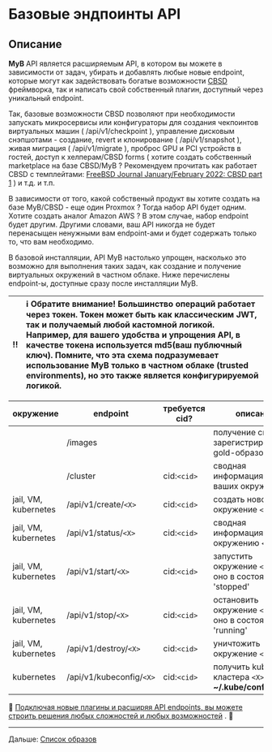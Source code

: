 # Базовые эндпоинты API

## Описание

**MyB** API является расширяемым API, в котором вы можете в зависимости от задач, убирать и добавлять любые новые endpoint, которые могут как задействовать богатые возможности [CBSD](https://cbsd.io) фреймворка, так и написать свой собственный плагин, доступный через уникальный endpoint.

Так, базовые возможности CBSD позволяют при необходимости запускать микросервисы или конфигураторы для создания чекпоинтов виртуальных машин ( /api/v1/checkpoint ), управление дисковым снэпшотами - создание, revert и клонирование ( /api/v1/snapshot ), живая миграция ( /api/v1/migrate ), проброс GPU и PCI устройств в гостей, доступ к хелперам/CBSD forms ( хотите создать собственный marketplace на базе CBSD/MyB ? Рекомендуем прочитать как работает CBSD с темплейтами: [FreeBSD Journal January/February 2022: CBSD part 1](https://issue.freebsdfoundation.org/publication/?m=33057&i=739644&p=27&id=26695&ver=html5) ) и т.д. и т.п.

В зависимости от того, какой собственый продукт вы хотите создать на базе MyB/CBSD - еще один Proxmox ? Тогда набор API будет одним. Хотите создать аналог Amazon AWS ? В этом случае, набор endpoint будет другим. Другими словами, ваш API никогда не будет перенасыщен ненужными вам endpoint-ами и будет содержать только то, что вам необходимо.

В базовой инсталляции, API MyB настолько упрощен, насколько это возможно для выполнения таких задач, как создание и получение виртуальных окружений в частном облаке. Ниже перечислены endpoint-ы, доступные сразу после инсталляции MyB.

:bangbang: | :information_source: Обратите внимание! Большинство операций работает через токен. Токен может быть как классическим JWT, так и получаемый любой кастомной логикой. Например, для вашего удобства и упрощения API, в качестве токена используется md5(ваш публючный ключ). Помните, что эта схема подразумевает использование MyB только в частном облаке (trusted environments), но это также является конфигурируемой логикой.
:---: | :---


| окружение            | endpoint                 | требуется cid?   | описание                                                        |
|----------------------|--------------------------|------------------|-----------------------------------------------------------------|
|                      | /images                  |                  |  получение списка зарегистрированных gold-образов               |
|                      | /cluster                 |    cid:`<cid>`   |  сводная информация о всех ваших окружениях                     |
| jail, VM, kubernetes | /api/v1/create/`<X>`     |    cid:`<cid>`   |  создать новое окружение `<X>`                                  | 
| jail, VM, kubernetes | /api/v1/status/`<X>`     |    cid:`<cid>`   |  сводная информация по окружению `<X>`                          | 
| jail, VM, kubernetes | /api/v1/start/`<X>`      |    cid:`<cid>`   |  запустить окружение `<X>`, если оно в состоянии 'stopped'      | 
| jail, VM, kubernetes | /api/v1/stop/`<X>`       |    cid:`<cid>`   |  остановить окружение `<X>`, если оно в состоянии 'running'     |
| jail, VM, kubernetes | /api/v1/destroy/`<X>`    |    cid:`<cid>`   |  уничтожить окружение `<X>`                                     |
| kubernetes           | /api/v1/kubeconfig/`<X>` |    cid:`<cid>`   |  получить kubeconfig кластера `<X>`, для **~/.kube/config**     |

:construction: <ins>Подключая новые плагины и расширяя API endpoints, вы можете строить решения любых сложностей и любых возможностей</ins> . :construction:
               

---

Дальше: [Список образов](images.md)
